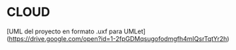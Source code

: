 # CLOUD
[UML del proyecto en formato .uxf para UMLet] (https://drive.google.com/open?id=1-2fpGDMqsugofodmgfh4mIQsrTqtYr2h)
